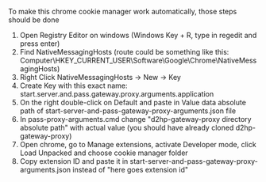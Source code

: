 To make this chrome cookie manager work automatically, those steps should be done
1. Open Registry Editor on windows (Windows Key + R, type in regedit and press enter)
2. Find NativeMessagingHosts (route could be something like this: Computer\HKEY_CURRENT_USER\Software\Google\Chrome\NativeMessagingHosts)
3. Right Click NativeMessagingHosts -> New -> Key 
4. Create Key with this exact name: start.server.and.pass.gateway.proxy.arguments.application
5. On the right double-click on Default and paste in Value data absolute path of start-server-and-pass-gateway-proxy-arguments.json file
6. In pass-proxy-arguments.cmd change "d2hp-gateway-proxy directory absolute path" with actual value (you should have already cloned d2hp-gateway-proxy)
7. Open chrome, go to Manage extensions, activate Developer mode, click Load Unpacked and choose cookie manager folder
8. Copy extension ID and paste it in start-server-and-pass-gateway-proxy-arguments.json instead of "here goes extension id"

